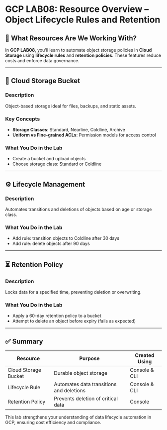# GCP LAB08: Resource Overview – Object Lifecycle Rules and Retention

## 🔁 What Resources Are We Working With?

In **GCP LAB08**, you’ll learn to automate object storage policies in **Cloud Storage** using **lifecycle rules** and **retention policies**. These features reduce costs and enforce data governance.

---

## 📂 Cloud Storage Bucket

### Description
Object-based storage ideal for files, backups, and static assets.

### Key Concepts
- **Storage Classes**: Standard, Nearline, Coldline, Archive
- **Uniform vs Fine-grained ACLs**: Permission models for access control

### What You Do in the Lab
- Create a bucket and upload objects
- Choose storage class: Standard or Coldline

---

## ⚙️ Lifecycle Management

### Description
Automates transitions and deletions of objects based on age or storage class.

### What You Do in the Lab
- Add rule: transition objects to Coldline after 30 days
- Add rule: delete objects after 90 days

---

## ⏳ Retention Policy

### Description
Locks data for a specified time, preventing deletion or overwriting.

### What You Do in the Lab
- Apply a 60-day retention policy to a bucket
- Attempt to delete an object before expiry (fails as expected)

---

## ✅ Summary

| Resource              | Purpose                                          | Created Using    |
|-----------------------|--------------------------------------------------|------------------|
| Cloud Storage Bucket  | Durable object storage                          | Console & CLI    |
| Lifecycle Rule        | Automates data transitions and deletions        | Console & CLI    |
| Retention Policy      | Prevents deletion of critical data              | Console          |

This lab strengthens your understanding of data lifecycle automation in GCP, ensuring cost efficiency and compliance.

